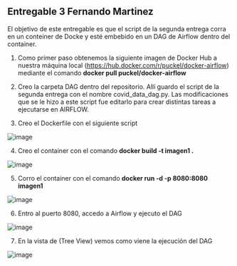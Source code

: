 ## Entregable 3 Fernando Martinez

El objetivo de este entregable es que el script de la segunda entrega corra en un conteiner de Docke y
esté embebido en un DAG de Airflow dentro del container.

1) Como primer paso obtenemos la siguiente imagen de Docker Hub a nuestra máquina local (https://hub.docker.com/r/puckel/docker-airflow) mediante el comando **docker pull puckel/docker-airflow** 

2) Creo la carpeta DAG dentro del repositorio. Allí guardo el script de la segunda entrega con el nombre covid_data_dag.py. Las modificaciones que se le hizo a este script fue editarlo para crear distintas tareas a ejecutarse en AIRFLOW.

3) Creo el Dockerfile con el siguiente script

![image](https://github.com/fero1987/Curso-DE-CoderHouse/assets/50931047/0a64e789-2cc6-4093-9413-4e9961fb3604)

4) Creo el container con el comando **docker build -t imagen1 .**

![image](https://github.com/fero1987/Curso-DE-CoderHouse/assets/50931047/d3495506-1982-4f35-80e7-9f781823907b)

5) Corro el container con el comando **docker run -d -p 8080:8080 imagen1**

![image](https://github.com/fero1987/Curso-DE-CoderHouse/assets/50931047/7815c98c-399a-4615-a758-d5c6fb325dcd)

6) Entro al puerto 8080, accedo a Airflow y ejecuto el DAG
   
![image](https://github.com/fero1987/Curso-DE-CoderHouse/assets/50931047/39446052-4d3e-4b1a-8612-b2e3485fa90b)

7) En la vista de (Tree View) vemos como viene la ejecución del DAG

![image](https://github.com/fero1987/Curso-DE-CoderHouse/assets/50931047/124d9a20-e2ae-4ece-8bab-fa38f588c255)

